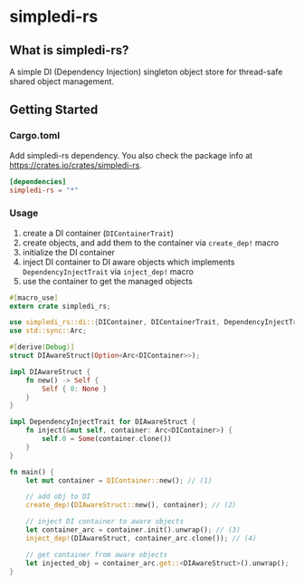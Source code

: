 # simpledi-rs

## What is simpledi-rs?

A simple DI (Dependency Injection) singleton object store for thread-safe shared object management.

## Getting Started

### Cargo.toml

Add simpledi-rs dependency. You also check the package info at https://crates.io/crates/simpledi-rs.

```toml
[dependencies]
simpledi-rs = "*"
```

### Usage

1. create a DI container (`DIContainerTrait`)
2. create objects, and add them to the container via `create_dep!` macro
3. initialize the DI container
4. inject DI container to DI aware objects which implements `DependencyInjectTrait` via `inject_dep!` macro
5. use the container to get the managed objects 

```rust
#[macro_use]
extern crate simpledi_rs;

use simpledi_rs::di::{DIContainer, DIContainerTrait, DependencyInjectTrait};
use std::sync::Arc;

#[derive(Debug)]
struct DIAwareStruct(Option<Arc<DIContainer>>);

impl DIAwareStruct {
    fn new() -> Self {
        Self { 0: None }
    }
}

impl DependencyInjectTrait for DIAwareStruct {
    fn inject(&mut self, container: Arc<DIContainer>) {
        self.0 = Some(container.clone())
    }
}

fn main() {
    let mut container = DIContainer::new(); // (1)

    // add obj to DI
    create_dep!(DIAwareStruct::new(), container); // (2)

    // inject DI container to aware objects
    let container_arc = container.init().unwrap(); // (3)
    inject_dep!(DIAwareStruct, container_arc.clone()); // (4)

    // get container from aware objects
    let injected_obj = container_arc.get::<DIAwareStruct>().unwrap();
}
```

